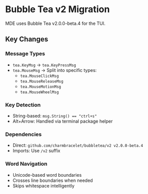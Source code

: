 # Bubble Tea v2 Migration

MDE uses Bubble Tea v2.0.0-beta.4 for the TUI.

## Key Changes

### Message Types
- `tea.KeyMsg` → `tea.KeyPressMsg`
- `tea.MouseMsg` → Split into specific types:
  - `tea.MouseClickMsg`
  - `tea.MouseReleaseMsg`
  - `tea.MouseMotionMsg`
  - `tea.MouseWheelMsg`

### Key Detection
- String-based: `msg.String() == "ctrl+s"`
- Alt+Arrow: Handled via terminal package helper

### Dependencies
- Direct: `github.com/charmbracelet/bubbletea/v2 v2.0.0-beta.4`
- Imports: Use `/v2` suffix

### Word Navigation
- Unicode-based word boundaries
- Crosses line boundaries when needed
- Skips whitespace intelligently